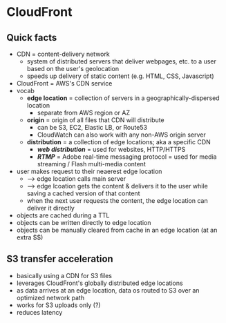 # CloudFront

## Quick facts
- CDN = content-delivery network
  * system of distributed servers that deliver webpages, etc. to a user based on the user's geolocation
  * speeds up delivery of static content (e.g. HTML, CSS, Javascript)
- CloudFront = AWS's CDN service
- vocab
  * __edge location__ = collection of servers in a geographically-dispersed location
    - separate from AWS region or AZ
  * __origin__ = origin of all files that CDN will distribute
    - can be S3, EC2, Elastic LB, or Route53
    - CloudWatch can also work with any non-AWS origin server
  * __distribution__ = a collection of edge locations; aka a specific CDN
    - __*web distribution*__ = used for websites, HTTP/HTTPS
    - __*RTMP*__ = Adobe real-time messaging protocol = used for media streaming / Flash multi-media content
- user makes request to their neaerest edge location
  * ⟶ edge location calls main server
  * ⟶ edge lcoation gets the content & delivers it to the user while saving a cached version of that content
  * when the next user requests the content, the edge location can deliver it directly
- objects are cached during a TTL
- objects can be written directly to edge location
- objects can be manually cleared from cache in an edge location (at an extra $$)

## S3 transfer acceleration
- basically using a CDN for S3 files
- leverages CloudFront's globally distributed edge locations
- as data arrives at an edge location, data os routed to S3 over an optimized network path
- works for S3 uploads only (?)
- reduces latency